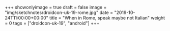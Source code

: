 +++
showonlyimage = true
draft = false
image = "img/sketchnotes/droidcon-uk-19-rome.jpg"
date = "2019-10-24T11:00:00+00:00"
title = "When in Rome, speak maybe not Italian"
weight = 0
tags = ["droidcon-uk-19", "android"]
+++
